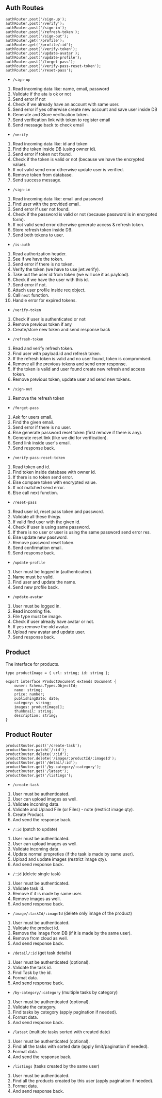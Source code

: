 ## Auth Routes

```
authRouter.post('/sign-up');
authRouter.post('/verify');
authRouter.post('/sign-in');
authRouter.post('/refresh-token');
authRouter.post('/sign-out');
authRouter.get('/profile');
authRouter.get('/profile/:id');
authRouter.post('/verify-token');
authRouter.post('/update-avatar');
authRouter.post('/update-profile');
authRouter.post('/forget-pass');
authRouter.post('/verify-pass-reset-token');
authRouter.post('/reset-pass');
```

- `/sign-up`
1. Read incoming data like: name, email, password
2. Validate if the ata is ok or not
3. Send error if not
4. Check if we already have an account with same user.
5. Send error if yes otherwise create new account and save user inside DB
6. Generate and Store verification token.
7. Send verification link with token to register email
8. Send message back to check email

- `/verify`
1. Read incoming data like: id and token
2. Find the token inside DB (using owner id).
3. Send error if token not found.
4. Check if the token is valid or not (because we have the encrypted value).
5. If not valid send error otherwise update user is verified.
6. Remove token from database.
7. Send success message.

- `/sign-in`
1. Read incoming data like: email and password
2. Find user with the provided email.
3. Send error if user not found.
4. Check if the password is valid or not (because password is in encrypted form).
5. If not valid send error otherwise generate access & refresh token.
6. Store refresh token inside DB.
7. Send both tokens to user.

- `/is-auth`
1. Read authorization header.
2. See if we have the token.
3. Send error if there is no token.
4. Verify the token (we have to use jwt.verify).
5. Take out the user id from token (we will use it as payload).
6. Check if we have the user with this id.
7. Send error if not.
8. Attach user profile inside req object.
9. Call `next` function.
10. Handle error for expired tokens.

- `/verify-token`
1. Check if user is authenticated or not
2. Remove previous token if any
3. Create/store new token and send response back
   
- `/refresh-token`
1. Read and verify refresh token.
2. Find user with payload.id and refresh token.
3. If the refresh token is valid and no user found, token is compromised.
4. Remove all the previous tokens and send error response.
5. If the token is valid and user found create new refresh and access token.
6. Remove previous token, update user and send new tokens.

- `/sign-out`
1. Remove the refresh token

- `/forget-pass`
1. Ask for users email.
2. Find the given email.
3. Send error if there is no user.
4. Else generate password reset token (first remove if there is any).
5. Generate reset link (like we did for verification).
6. Send link inside user's email.
7. Send response back.

- `/verify-pass-reset-token`
1. Read token and id.
2. Find token inside database with owner id.
3. If there is no token send error.
4. Else compare token with encrypted value.
5. If not matched send error.
6. Else call next function.

- `/reset-pass`
1. Read user id, reset pass token and password.
2. Validate all these things.
3. If valid find user with the given id.
4. Check if user is using same password.
5. If there is no user or user is using the same password send error res.
6. Else update new password.
7. Remove password reset token.
8. Send confirmation email.
9. Send response back.

- `/update-profile`
1. User must be logged in (authenticated).
2. Name must be valid.
3. Find user and update the name.
4. Send new profile back.

- `/update-avatar`
1. User must be logged in.
2. Read incoming file.
3. File type must be image.
4. Check if user already have avatar or not.
5. If yes remove the old avatar.
6. Upload new avatar and update user.
7. Send response back.

## Product
The interface for products.

```
type productImage = { url: string; id: string };

export interface ProductDocument extends Document {
    owner: Schema.Types.ObjectId;
    name: string;
    price: number;
    publishingDate: date;
    category: string;
    images: productImage[];
    thumbnail: string;
    description: string;
}
```

## Product Router
```
productRouter.post('/create-task');
productRouter.patch('/:id');
productRouter.delete('/:id');
productRouter.delete('/image/:productId/:imageId');
productRouter.get('/detail/:id');
productRouter.get('/by-category/:category');
productRouter.get('/latest');
productRouter.get('/listings');
```

- `/create-task`
1. User must be authenticated.
2. User can upload images as well.
3. Validate incoming data.
4. Validate and Uplaod File (or Files) - note (restrict image qty).
5. Create Product.
6. And send the response back.

- `/:id` (patch to update)
1. User must be authenticated.
2. User can upload images as well.
3. Validate incoming data.
4. Update normal propreties (if the task is made by same user).
5. Upload and update images (restrict image qty).
6. And send response back.

- `/:id` (delete single task)
1. User must be authenticated.
2. Validate task id.
3. Remove if it is made by same user.
4. Remove images as well.
5. And send response back.

- `/image/:taskId/:imageId` (delete only image of the product)
1. User must be authenticated.
2. Validate the product id.
3. Remove the image from DB (if it is made by the same user).
4. Remove from cloud as well.
5. And send response back.

- `/detail/:id` (get task details)
1. User must be authenticated (optional).
2. Validate the task id.
3. Find Task by the id.
4. Format data.
5. And send response back.

- `/by-category/:category` (multiple tasks by category)
1. User must be authenticated (optional).
2. Validate the category.
3. Find tasks by category (apply pagination if needed).
4. Format data.
5. And send response back.

- `/latest` (multiple tasks sorted with created date)
1. User must be authenticated (optional).
2. Find all the tasks with sorted date (apply limit/pagination if needed).
3. Format data.
4. And send the response back.

- `/listings` (tasks created by the same user)
1. User must be authenticated.
2. Find all the products created by this user (apply pagination if needed).
3. Format data.
4. And send response back.